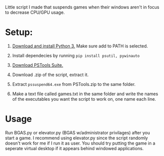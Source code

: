 Little script I made that suspends games when their windows aren't in focus to decrease CPU/GPU usage.

# Setup:

1. [Download and install Python 3.](https://www.python.org/downloads/) Make sure add to PATH is selected.

2. Install dependecies by running `pip install psutil, pywinauto`

3. [Download PSTools Suite.](https://docs.microsoft.com/en-us/sysinternals/downloads/pstools)

4. Download .zip of the script, extract it.

5. Extract `pssuspend64.exe` from PSTools.zip to the same folder.

6. Make a text file called games.txt in the same folder and write the names of the executables you want the script to work on, one name each line.

# Usage

Run BGAS.py or elevator.py (BGAS w/administrator privilages) after you start a game. I recommend using elevator.py since the script randomly doesn't work for me if I run it as user. You should try putting the game in a seperate virtual desktop if it appears behind windowed applications.